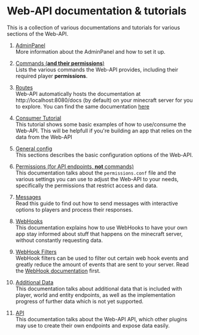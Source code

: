 # Web-API documentation & tutorials

This is a collection of various documentations and tutorials for various sections of the Web-API.

1. [AdminPanel](https://github.com/Valandur/admin-panel)  
More information about the AdminPanel and how to set it up.

1. [Commands (**and their permissions**)](COMMANDS.md)  
Lists the various commands the Web-API provides, including their required player **permissions**.

1. [Routes](https://valandur.github.io/Web-API/redoc.html)  
Web-API automatically hosts the documentation at http://localhost:8080/docs (by default) 
on your minecraft server for you to explore. You can find the same documentation [here](https://valandur.github.io/Web-API/redoc.html)

1. [Consumer Tutorial](CONSUME.md)  
This tutorial shows some basic examples of how to use/consume the Web-API. This will be helpfull
if you're building an app that relies on the data from the Web-API

1. [General config](CONFIG.md)  
This sections describes the basic configuration options of the Web-API.

1. [Permissions (for API endpoints, **not** commands)](PERMISSIONS.md)  
This documentation talks about the `permissions.conf` file and the various settings you can use
to adjust the Web-API to your needs, specifically the permissions that restrict access and data.

1. [Messages](MESSAGE.md)  
Read this guide to find out how to send messages with interactive options to players and 
process their responses.

1. [WebHooks](WEBHOOKS.md)  
This documentation explains how to use WebHooks to have your own app stay informed about stuff
that happens on the minecraft server, without constantly requesting data.

1. [WebHook Filters](WEBHOOKS_FILTERS.md)  
WebHook filters can be used to filter out certain web hook events and greatly reduce the amount
of events that are sent to your server. Read the [WebHook documentation](WEBHOOKS.md) first.

1. [Additional Data](DATA.md)  
This documentation talks about additional data that is included with player, world and entity
endpoints, as well as the implementation progress of further data which is not yet supported.

1. [API](API.md)  
This documentation talks about the Web-API API, which other plugins may use to create their 
own endpoints and expose data easily.
